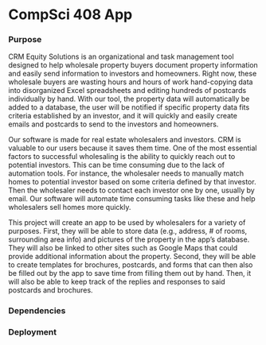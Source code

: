 CompSci 408 App
===============

### Purpose

CRM Equity Solutions is an organizational and task management tool designed to help wholesale property buyers document property information and easily send information to investors and homeowners. Right now, these wholesale buyers are wasting hours and hours of work hand-copying data into disorganized Excel spreadsheets and editing hundreds of postcards individually by hand. With our tool, the property data will automatically be added to a database, the user will be notified if specific property data fits criteria established by an investor, and it will quickly and easily create emails and postcards to send to the investors and homeowners.

Our software is made for real estate wholesalers and investors. CRM is valuable to our users because it saves them time. One of the most essential factors to successful wholesaling is the ability to quickly reach out to potential investors. This can be time consuming due to the lack of automation tools. For instance, the wholesaler needs to manually match homes to potential investor based on some criteria defined by that investor. Then the wholesaler needs to contact each investor one by one, usually by email. Our software will automate time consuming tasks like these and help wholesalers sell homes more quickly.

This project will create an app to be used by wholesalers for a variety of purposes. First, they will be able to store data (e.g., address, # of rooms, surrounding area info) and pictures of the property in the app’s database. They will also be linked to other sites such as Google Maps that could provide additional information about the property. Second, they will be able to create templates for brochures, postcards, and forms that can then also be filled out by the app to save time from filling them out by hand. Then, it will also be able to keep track of the replies and responses to said postcards and brochures.

### Dependencies


### Deployment

